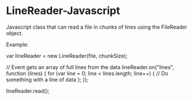 # LineReader-Javascript
Javascript class that can read a file in chunks of lines using the FileReader object.

Example:

var lineReader = new LineReader(file, chunkSize);

// Event gets an array of full lines from the data
lineReader.on("lines",
    function (lines) {
        for (var line = 0; line < lines.length; line++) {
            // Do something with a line of data
        };
    });

lineReader.read();
